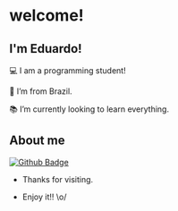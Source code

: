  # welcome!   

## I'm Eduardo!
 

:computer: I am a programming student!

:house_with_garden: I’m from Brazil.

:books: I’m currently looking to learn everything.
 

## About me

[![Github Badge](https://img.shields.io/badge/-Github-000?style=flat-square&logo=Github&logoColor=white&link=https://github.com/EduardoGGoveia)](https://github.com/EduardoGGoveia)

- Thanks for visiting.

- Enjoy it!! \o/



